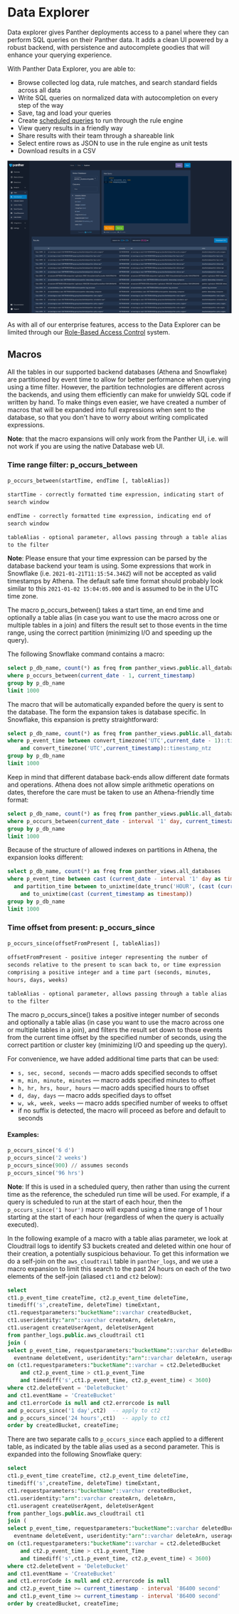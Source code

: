 # Data Explorer

Data explorer gives Panther deployments access to a panel where they can perform SQL queries on their Panther data. It adds a clean UI powered by a robust backend, with persistence and autocomplete goodies that will enhance your querying experience.

With Panther Data Explorer, you are able to:

* Browse collected log data, rule matches, and search standard fields across all data
* Write SQL queries on normalized data with autocompletion on every step of the way
* Save, tag and load your queries 
* Create [scheduled queries](scheduled-queries.md) to run through the rule engine
* View query results in a friendly way
* Share results with their team through a shareable link
* Select entire rows as JSON to use in the rule engine as unit tests
* Download results in a CSV

![](<../../../.gitbook/assets/data-explorer (1).png>)

As with all of our enterprise features, access to the Data Explorer can be limited through our [Role-Based Access Control](../system-configuration/rbac.md) system.

## Macros

All the tables in our supported backend databases (Athena and Snowflake) are partitioned by event time to allow for better performance when querying using a time filter. However, the partition technologies are different across the backends, and using them efficiently can make for unwieldy SQL code if written by hand. To make things even easier, we have created a number of macros that will be expanded into full expressions when sent to the database, so that you don't have to worry about writing complicated expressions.

**Note**: that the macro expansions will only work from the Panther UI, i.e. will not work if you are using the native Database web UI.

### Time range filter: p_occurs_between

`p_occurs_between(startTime, endTime [, tableAlias])`

`startTime - correctly formatted time expression, indicating start of search window`

`endTime - correctly formatted time expression, indicating end of search window`

`tableAlias - optional parameter, allows passing through a table alias to the filter`

**Note**: Please ensure that your time expression can be parsed by the database backend your team is using. Some expressions that work in Snowflake (i.e. `2021-01-21T11:15:54.346Z`) will not be accepted as valid timestamps by Athena. The default safe time format should probably look similar to this `2021-01-02 15:04:05.000` and is assumed to be in the UTC time zone.

The macro p_occurs_between() takes a start time, an end time and optionally a table alias (in case you want to use the macro across one or multiple tables in a join) and filters the result set to those events in the time range, using the correct partition (minimizing I/O and speeding up the query).

The following Snowflake command contains a macro:

```sql
select p_db_name, count(*) as freq from panther_views.public.all_databases
where p_occurs_between(current_date - 1, current_timestamp)
group by p_db_name
limit 1000
```

The macro that will be automatically expanded before the query is sent to the database. The form the expansion takes is database specific. In Snowflake, this expansion is pretty straightforward:

```sql
select p_db_name, count(*) as freq from panther_views.public.all_databases
where p_event_time between convert_timezone('UTC',current_date - 1)::timestamp_ntz
    and convert_timezone('UTC',current_timestamp)::timestamp_ntz
group by p_db_name
limit 1000
```

Keep in mind that different database back-ends allow different date formats and operations. Athena does not allow simple arithmetic operations on dates, therefore the care must be taken to use an Athena-friendly time format:

```sql
select p_db_name, count(*) as freq from panther_views.public.all_databases
where p_occurs_between(current_date - interval '1' day, current_timestamp)
group by p_db_name
limit 1000
```

Because of the structure of allowed indexes on partitions in Athena, the expansion looks different:

```sql
select p_db_name, count(*) as freq from panther_views.all_databases
where p_event_time between cast (current_date - interval '1' day as timestamp) and cast (current_timestamp as timestamp)
  and partition_time between to_unixtime(date_trunc('HOUR', (cast (current_date - interval '1' day as timestamp))))
    and to_unixtime(cast (current_timestamp as timestamp))
group by p_db_name
limit 1000
```

### Time offset from present: p_occurs_since

`p_occurs_since(offsetFromPresent [, tableAlias])`

`offsetFromPresent - positive integer representing the number of seconds relative to the present to scan back to, or time expression comprising a positive integer and a time part (seconds, minutes, hours, days, weeks)`

`tableAlias - optional parameter, allows passing through a table alias to the filter`

The macro p_occurs_since() takes a positive integer number of seconds and optionally a table alias (in case you want to use the macro across one or multiple tables in a join), and filters the result set down to those events from the current time offset by the specified number of seconds, using the correct partition or cluster key (minimizing I/O and speeding up the query).

For convenience, we have added additional time parts that can be used:

* `s, sec, second, seconds` — macro adds specified seconds to offset
* `m, min, minute, minutes` — macro adds specified minutes to offset
* `h, hr, hrs, hour, hours` — macro adds specified hours to offset
* `d, day, days` — macro adds specified days to offset
* `w, wk, week, weeks` — macro adds specified number of weeks to offset
* if no suffix is detected, the macro will proceed as before and default to seconds

#### Examples:

```sql
p_occurs_since('6 d')
p_occurs_since('2 weeks')
p_occurs_since(900) // assumes seconds
p_occurs_since('96 hrs')
```

**Note**: If this is used in a scheduled query, then rather than using the current time as the reference, the scheduled run time will be used. For example, if a query is scheduled to run at the start of each hour, then the `p_occurs_since('1 hour')` macro will expand using a time range of 1 hour starting at the start of each hour (regardless of when the query is actually executed).

In the following example of a macro with a table alias parameter, we look at Cloudtrail logs to identify S3 buckets created and deleted within one hour of their creation, a potentially suspicious behaviour. To get this information we do a self-join on the `aws_cloudtrail` table in `panther_logs`, and we use a macro expansion to limit this search to the past 24 hours on each of the two elements of the self-join (aliased `ct1` and `ct2` below):

```sql
select 
ct1.p_event_time createTime, ct2.p_event_time deleteTime,
timediff('s',createTime, deleteTime) timeExtant,
ct1.requestparameters:"bucketName"::varchar createdBucket,
ct1.useridentity:"arn"::varchar createArn, deleteArn,
ct1.useragent createUserAgent, deleteUserAgent
from panther_logs.public.aws_cloudtrail ct1
join (
select p_event_time, requestparameters:"bucketName"::varchar deletedBucket, errorcode,
  eventname deleteEvent, useridentity:"arn"::varchar deleteArn, useragent deleteUserAgent  from panther_logs.public.aws_cloudtrail) ct2
on (ct1.requestparameters:"bucketName"::varchar = ct2.DeletedBucket
    and ct2.p_event_time > ct1.p_event_Time
    and timediff('s',ct1.p_event_time, ct2.p_event_time) < 3600)
where ct2.deleteEvent = 'DeleteBucket'
and ct1.eventName = 'CreateBucket'
and ct1.errorCode is null and ct2.errorcode is null
and p_occurs_since('1 day',ct2)  -- apply to ct2
and p_occurs_since('24 hours',ct1)  -- apply to ct1
order by createdBucket, createTime;
```

There are two separate calls to `p_occurs_since` each applied to a different table, as indicated by the table alias used as a second parameter. This is expanded into the following Snowflake query:

```sql
select 
ct1.p_event_time createTime, ct2.p_event_time deleteTime,
timediff('s',createTime, deleteTime) timeExtant,
ct1.requestparameters:"bucketName"::varchar createdBucket,
ct1.useridentity:"arn"::varchar createArn, deleteArn,
ct1.useragent createUserAgent, deleteUserAgent
from panther_logs.public.aws_cloudtrail ct1
join (
select p_event_time, requestparameters:"bucketName"::varchar deletedBucket, errorcode,
  eventname deleteEvent, useridentity:"arn"::varchar deleteArn, useragent deleteUserAgent  from panther_logs.public.aws_cloudtrail) ct2
on (ct1.requestparameters:"bucketName"::varchar = ct2.deletedBucket
    and ct2.p_event_time > ct1.p_event_Time
    and timediff('s',ct1.p_event_time, ct2.p_event_time) < 3600)
where ct2.deleteEvent = 'DeleteBucket'
and ct1.eventName = 'CreateBucket'
and ct1.errorCode is null and ct2.errorcode is null
and ct2.p_event_time >= current_timestamp - interval '86400 second'
and ct1.p_event_time >= current_timestamp - interval '86400 second'
order by createdBucket, createTime;
```
